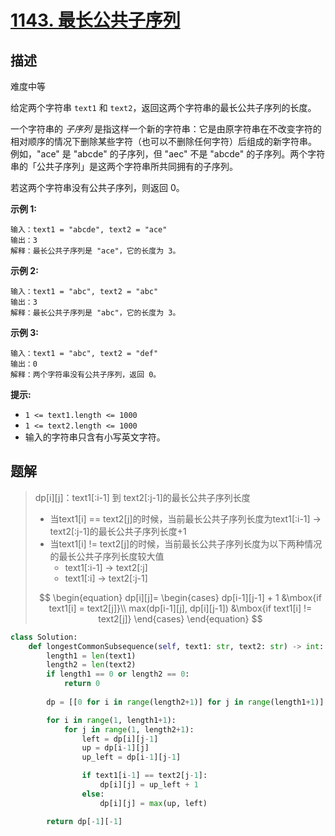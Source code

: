 # [1143. 最长公共子序列](https://leetcode-cn.com/problems/longest-common-subsequence/)

## 描述

难度中等

给定两个字符串 `text1` 和 `text2`，返回这两个字符串的最长公共子序列的长度。

一个字符串的 *子序列* 是指这样一个新的字符串：它是由原字符串在不改变字符的相对顺序的情况下删除某些字符（也可以不删除任何字符）后组成的新字符串。
例如，"ace" 是 "abcde" 的子序列，但 "aec" 不是 "abcde" 的子序列。两个字符串的「公共子序列」是这两个字符串所共同拥有的子序列。

若这两个字符串没有公共子序列，则返回 0。

 

**示例 1:**

```
输入：text1 = "abcde", text2 = "ace" 
输出：3  
解释：最长公共子序列是 "ace"，它的长度为 3。
```

**示例 2:**

```
输入：text1 = "abc", text2 = "abc"
输出：3
解释：最长公共子序列是 "abc"，它的长度为 3。
```

**示例 3:**

```
输入：text1 = "abc", text2 = "def"
输出：0
解释：两个字符串没有公共子序列，返回 0。
```

 

**提示:**

- `1 <= text1.length <= 1000`
- `1 <= text2.length <= 1000`
- 输入的字符串只含有小写英文字符。



## 题解

> dp\[i\]\[j\]：text1[:i-1] 到 text2[:j-1]的最长公共子序列长度
>
> - 当text1[i] == text2[j]的时候，当前最长公共子序列长度为text1[:i-1] -> text2[:j-1]的最长公共子序列长度+1
> - 当text1[i] != text2[j]的时候，当前最长公共子序列长度为以下两种情况的最长公共子序列长度较大值
>   - text1[:i-1] -> text2[:j]
>   - text1[:i] -> text2[:j-1]
>
> $$
> \begin{equation}
>         dp[i][j]=
>        \begin{cases}
>        dp[i-1][j-1] + 1 &\mbox{if text1[i] = text2[j]}\\
>        max(dp[i-1][j], dp[i][j-1]) &\mbox{if text1[i] != text2[j]}
>        \end{cases}
>       \end{equation}
> $$

```python
class Solution:
    def longestCommonSubsequence(self, text1: str, text2: str) -> int:
        length1 = len(text1)
        length2 = len(text2)
        if length1 == 0 or length2 == 0:
            return 0
        
        dp = [[0 for i in range(length2+1)] for j in range(length1+1)]

        for i in range(1, length1+1):
            for j in range(1, length2+1):
                left = dp[i][j-1]
                up = dp[i-1][j]
                up_left = dp[i-1][j-1]

                if text1[i-1] == text2[j-1]:
                    dp[i][j] = up_left + 1
                else:
                    dp[i][j] = max(up, left)

        return dp[-1][-1]
```

